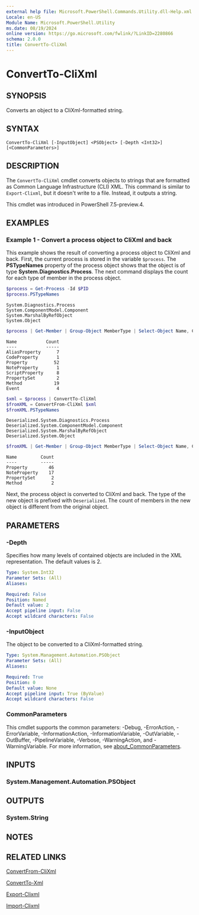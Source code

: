 ```yaml
---
external help file: Microsoft.PowerShell.Commands.Utility.dll-Help.xml
Locale: en-US
Module Name: Microsoft.PowerShell.Utility
ms.date: 08/19/2024
online version: https://go.microsoft.com/fwlink/?LinkID=2280866
schema: 2.0.0
title: ConvertTo-CliXml
---
```


# ConvertTo-CliXml

## SYNOPSIS
Converts an object to a CliXml-formatted string.

## SYNTAX

```
ConvertTo-CliXml [-InputObject] <PSObject> [-Depth <Int32>] [<CommonParameters>]
```

## DESCRIPTION

The `ConvertTo-CliXml` cmdlet converts objects to strings that are formatted as Common Language
Infrastructure (CLI) XML. This command is similar to `Export-Clixml`, but it doesn't write to a
file. Instead, it outputs a string.

This cmdlet was introduced in PowerShell 7.5-preview.4.

## EXAMPLES

### Example 1 - Convert a process object to CliXml and back

This example shows the result of converting a process object to CliXml and back. First, the current
process is stored in the variable `$process`. The **PSTypeNames** property of the process object
shows that the object is of type **System.Diagnostics.Process**. The next command displays the count
for each type of member in the process object.

```powershell
$process = Get-Process -Id $PID
$process.PSTypeNames
```

```Output
System.Diagnostics.Process
System.ComponentModel.Component
System.MarshalByRefObject
System.Object
```

```powershell
$process | Get-Member | Group-Object MemberType | Select-Object Name, Count
```

```Output
Name           Count
----           -----
AliasProperty      7
CodeProperty       1
Property          52
NoteProperty       1
ScriptProperty     8
PropertySet        2
Method            19
Event              4
```

```powershell
$xml = $process | ConvertTo-CliXml
$fromXML = ConvertFrom-CliXml $xml
$fromXML.PSTypeNames
```

```Output
Deserialized.System.Diagnostics.Process
Deserialized.System.ComponentModel.Component
Deserialized.System.MarshalByRefObject
Deserialized.System.Object
```

```powershell
$fromXML | Get-Member | Group-Object MemberType | Select-Object Name, Count
```

```Output
Name         Count
----         -----
Property        46
NoteProperty    17
PropertySet      2
Method           2
```

Next, the process object is converted to CliXml and back. The type of the new object is prefixed
with `Deserialized`. The count of members in the new object is different from the original object.

## PARAMETERS

### -Depth

Specifies how many levels of contained objects are included in the XML representation. The default
values is 2.

```yaml
Type: System.Int32
Parameter Sets: (All)
Aliases:

Required: False
Position: Named
Default value: 2
Accept pipeline input: False
Accept wildcard characters: False
```

### -InputObject

The object to be converted to a CliXml-formatted string.

```yaml
Type: System.Management.Automation.PSObject
Parameter Sets: (All)
Aliases:

Required: True
Position: 0
Default value: None
Accept pipeline input: True (ByValue)
Accept wildcard characters: False
```

### CommonParameters

This cmdlet supports the common parameters: -Debug, -ErrorAction, -ErrorVariable,
-InformationAction, -InformationVariable, -OutVariable, -OutBuffer, -PipelineVariable, -Verbose,
-WarningAction, and -WarningVariable. For more information, see
[about_CommonParameters](http://go.microsoft.com/fwlink/?LinkID=113216).

## INPUTS

### System.Management.Automation.PSObject

## OUTPUTS

### System.String

## NOTES

## RELATED LINKS

[ConvertFrom-CliXml](ConvertFrom-CliXml.md)

[ConvertTo-Xml](ConvertTo-Xml.md)

[Export-Clixml](Export-Clixml.md)

[Import-Clixml](Import-Clixml.md)
